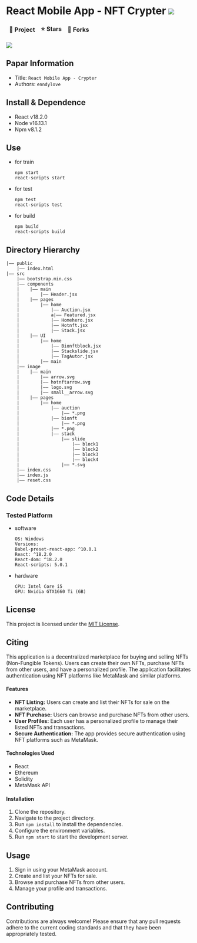 # React Mobile App - NFT Crypter <img src="https://img.shields.io/static/v1?label=📂 React App -&message=NFT Crypter 👻&color" />

<table>
  <thead align="center">
    <tr border: none;>
      <td><b>📘 Project</b></td>
      <td><b>⭐ Stars</b></td>
      <td><b>🤝 Forks</b></td>
    </tr>
  </thead>
</table>

![](https://i.seadn.io/gae/sSxf_FTMgSPVR1oh0DaxgfFFV1Opjit0Mfy0ZBRLCk7lCczZ7T2RusPK_b4sW0COx5X2JBh-DHyJ6jsKM5L_s0U?auto=format&dpr=1&w=1000)

## Papar Information

- Title: `React Mobile App - Crypter`
- Authors: `enndylove`

## Install & Dependence

- React v18.2.0
- Node v16.13.1
- Npm v8.1.2

## Use

- for train
  ```
  npm start
  react-scripts start
  ```
- for test
  ```
  npm test
  react-scripts test
  ```
- for build
  ```
  npm build
  react-scripts build
  ```

## Directory Hierarchy

```
|—— public
    |—— index.html
|—— src
    |—— bootstrap.min.css
    |—— components
    |    |—— main
    |        |—— Header.jsx
    |    |—— pages
    |        |—— home
    |            |—— Auction.jsx
    |            a|—— Featured.jsx
    |            |—— Homehero.jsx
    |            |—— Hotnft.jsx
    |            |—— Stack.jsx
    |    |—— UI
    |        |—— home
    |            |—— Bionftblock.jsx
    |            |—— Stackslide.jsx
    |            |—— TagAutor.jsx
    |        |—— main
    |—— image
    |    |—— main
    |        |—— arrow.svg
    |        |—— hotnftarrow.svg
    |        |—— logo.svg
    |        |—— small__arrow.svg
    |    |—— pages
    |        |—— home
    |            |—— auction
    |                |—— *.png
    |            |—— bionft
    |                |—— *.png
    |            |—— *.png
    |            |—— stack
    |                |—— slide
    |                    |—— block1
    |                    |—— block2
    |                    |—— block3
    |                    |—— block4
    |                |—— *.svg
    |—— index.css
    |—— index.js
    |—— reset.css
```

## Code Details

### Tested Platform

- software
  ```
  OS: Windows
  Versions:
  Babel-preset-react-app: ^10.0.1
  React: ^18.2.0
  React-dom: ^18.2.0
  React-scripts: 5.0.1
  ```
- hardware
  ```
  CPU: Intel Core i5
  GPU: Nvidia GTX1660 Ti (GB)
  ```

## License

This project is licensed under the [MIT License](https://opensource.org/licenses/MIT).

## Citing

This application is a decentralized marketplace for buying and selling NFTs (Non-Fungible Tokens). Users can create their own NFTs, purchase NFTs from other users, and have a personalized profile. The application facilitates authentication using NFT platforms like MetaMask and similar platforms.

#### Features

- **NFT Listing:** Users can create and list their NFTs for sale on the marketplace.
- **NFT Purchase:** Users can browse and purchase NFTs from other users.
- **User Profiles:** Each user has a personalized profile to manage their listed NFTs and transactions.
- **Secure Authentication:** The app provides secure authentication using NFT platforms such as MetaMask.

#### Technologies Used

- React
- Ethereum
- Solidity
- MetaMask API

#### Installation

1. Clone the repository.
2. Navigate to the project directory.
3. Run `npm install` to install the dependencies.
4. Configure the environment variables.
5. Run `npm start` to start the development server.

## Usage

1. Sign in using your MetaMask account.
2. Create and list your NFTs for sale.
3. Browse and purchase NFTs from other users.
4. Manage your profile and transactions.

## Contributing

Contributions are always welcome! Please ensure that any pull requests adhere to the current coding standards and that they have been appropriately tested.
